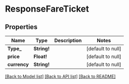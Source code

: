 # ResponseFareTicket

## Properties
Name | Type | Description | Notes
------------ | ------------- | ------------- | -------------
**Type_** | **String!** |  | [default to null]
**price** | **Float!** |  | [default to null]
**currency** | **String!** |  | [default to null]

[[Back to Model list]](../README.md#documentation-for-models) [[Back to API list]](../README.md#documentation-for-api-endpoints) [[Back to README]](../README.md)



